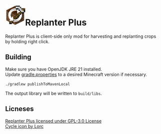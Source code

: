 <img src="icon.png" width=64 align="left">

# Replanter Plus

Replanter Plus is client-side only mod for harvesting and replanting crops by holding right click.

## Building
Make sure you have OpenJDK JRE 21 installed.  
Update [gradle.properties](/gradle.properties) to a desired Minecraft version if necessary.
```
./gradlew publishToMavenLocal
```
The output library will be written to `build/libs`.

## Licneses
[Replanter Plus licensed under GPL-3.0 License](/LICENSE)  
[Cycle icon by Lorc](https://game-icons.net/1x1/lorc/cycle.html)